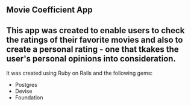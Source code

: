 Movie Coefficient App
---
This app was created to enable users to check the ratings of their favorite movies and also to create a personal rating - one that tkakes the user's personal opinions into consideration.
---
It was created using Ruby on Rails and the following gems:
- Postgres
- Devise
- Foundation

